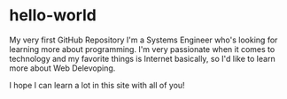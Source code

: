 # hello-world
My very first GitHub Repository
I'm a Systems Engineer who's looking for learning more about programming. I'm very passionate when it comes to technology and my favorite things is Internet basically, so I'd like to learn more about Web Delevoping.

I hope I can learn a lot in this site with all of you!
